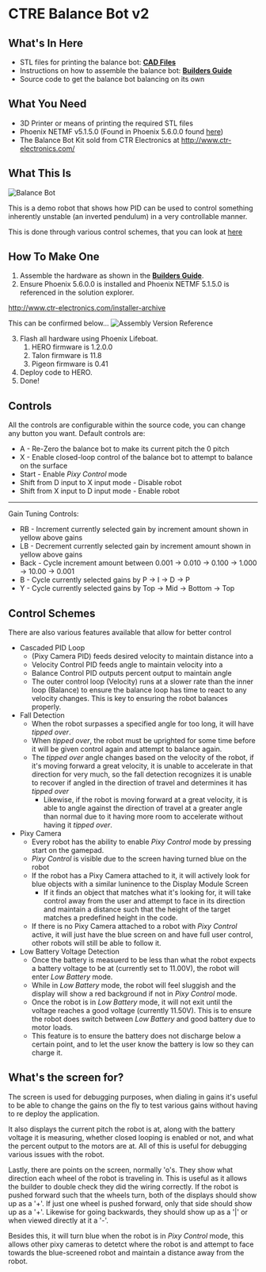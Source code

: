 # CTRE Balance Bot v2

## What's In Here
- STL files for printing the balance bot: **[CAD Files](CAD/)**
- Instructions on how to assemble the balance bot: **[Builders Guide](Documentation/)**
- Source code to get the balance bot balancing on its own

## What You Need
- 3D Printer or means of printing the required STL files
- Phoenix NETMF v5.1.5.0 (Found in Phoenix 5.6.0.0 found [here](http://www.ctr-electronics.com/installer-archive))
- The Balance Bot Kit sold from CTR Electronics at http://www.ctr-electronics.com/

## What This Is

![Balance Bot](../gh-images/Pictures/Final%20Assem.PNG?raw=true)

This is a demo robot that shows how PID can be used to control something inherently unstable (an inverted pendulum) in a very controllable manner.

This is done through various control schemes, that you can look at [here](#control-schemes)

## How To Make One
1. Assemble the hardware as shown in the **[Builders Guide](Documentation/)**.
2. Ensure Phoenix 5.6.0.0 is installed and Phoenix NETMF 5.1.5.0 is referenced in the solution explorer.

http://www.ctr-electronics.com/installer-archive

This can be confirmed below...
![Assembly Version Reference](../gh-images/Screenshots/Assembly%20Version.png)

3. Flash all hardware using Phoenix Lifeboat.
    1. HERO firmware is 1.2.0.0
    2. Talon firmware is 11.8
    3. Pigeon firmware is 0.41
4. Deploy code to HERO.
5. Done!

## Controls
All the controls are configurable within the source code, you can change any button you want.
Default controls are:
- A - Re-Zero the balance bot to make its current pitch the 0 pitch
- X - Enable closed-loop control of the balance bot to attempt to balance on the surface
- Start - Enable *Pixy Control* mode
- Shift from D input to X input mode - Disable robot
- Shift from X input to D input mode - Enable robot
---
Gain Tuning Controls:
- RB - Increment currently selected gain by increment amount shown in yellow above gains
- LB - Decrement currently selected gain by increment amount shown in yellow above gains
- Back - Cycle increment amount between 0.001 -> 0.010 -> 0.100 -> 1.000 -> 10.00 -> 0.001
- B - Cycle currently selected gains by P -> I -> D -> P
- Y - Cycle currently selected gains by Top -> Mid -> Bottom -> Top

## Control Schemes
There are also various features available that allow for better control

- Cascaded PID Loop
  - (Pixy Camera PID) feeds desired velocity to maintain distance into a
  - Velocity Control PID feeds angle to maintain velocity into a 
  - Balance Control PID outputs percent output to maintain angle
  - The outer control loop (Velocity) runs at a slower rate than the inner loop (Balance) to ensure the balance loop has time to react to any velocity changes. This is key to ensuring the robot balances properly.
- Fall Detection
  - When the robot surpasses a specified angle for too long, it will have *tipped over*.
  - When *tipped over*, the robot must be uprighted for some time before it will be given control again and attempt to balance again.
  - The *tipped over* angle changes based on the velocity of the robot, if it's moving forward a great velocity, it is unable to accelerate in that direction for very much, so the fall detection recognizes it is unable to recover if angled in the direction of travel and determines it has *tipped over*
    - Likewise, if the robot is moving forward at a great velocity, it is able to angle against the direction of travel at a greater angle than normal due to it having more room to accelerate without having it *tipped over*.
 - Pixy Camera
    - Every robot has the ability to enable *Pixy Control* mode by pressing start on the gamepad.
    - *Pixy Control* is visible due to the screen having turned blue on the robot
    - If the robot has a Pixy Camera attached to it, it will actively look for blue objects with a similar luninence to the Display Module Screen
        - If it finds an object that matches what it's looking for, it will take control away from the user and attempt to face in its direction and maintain a distance such that the height of the target matches a predefined height in the code.
    - If there is no Pixy Camera attached to a robot with *Pixy Control* active, it will just have the blue screen on and have full user control, other robots will still be able to follow it.
- Low Battery Voltage Detection
    - Once the battery is measuerd to be less than what the robot expects a battery voltage to be at (currently set to 11.00V), the robot will enter *Low Battery* mode.
    - While in *Low Battery* mode, the robot will feel sluggish and the display will show a red background if not in *Pixy Control* mode.
    - Once the robot is in *Low Battery* mode, it will not exit until the voltage reaches a good voltage (currently 11.50V). This is to ensure the robot does switch between *Low Battery* and good battery due to motor loads.
    - This feature is to ensure the battery does not discharge below a certain point, and to let the user know the battery is low so they can charge it.

## What's the screen for?
The screen is used for debugging purposes, when dialing in gains it's useful to be able to change the gains on the fly to test various gains without having to re deploy the application.

It also displays the current pitch the robot is at, along with the battery voltage it is measuring, whether closed looping is enabled or not, and what the percent output to the motors are at. All of this is useful for debugging various issues with the robot.

Lastly, there are points on the screen, normally 'o's. They show what direction each wheel of the robot is traveling in. This is useful as it allows the builder to double check they did the wiring correctly. If the robot is pushed forward such that the wheels turn, both of the displays should show up as a '+'. If just one wheel is pushed forward, only that side should show up as a '+'. Likewise for going backwards, they should show up as a '|' or when viewed directly at it a '-'.

Besides this, it will turn blue when the robot is in *Pixy Control* mode, this allows other pixy cameras to detetct where the robot is and attempt to face towards the blue-screened robot and maintain a distance away from the robot.
